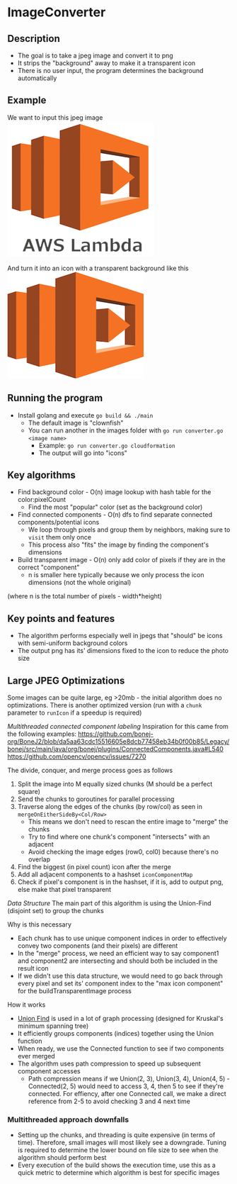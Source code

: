 # ImageConverter

## Description
* The goal is to take a jpeg image and convert it to png
* It strips the "background" away to make it a transparent icon
* There is no user input, the program determines the background automatically

## Example
We want to input this jpeg image  
![Regular AWS lambda jpeg](/images/lambda.jpeg)  


And turn it into an icon with a transparent background like this  
![Exciting icon without background](/icons/lambda.png)  


## Running the program
* Install golang and execute `go build && ./main`
    * The default image is "clownfish" 
    * You can run another in the images folder with `go run converter.go <image name>`
        * Example: `go run converter.go cloudformation`
        * The output will go into "icons"

## Key algorithms
* Find background color - O(n) image lookup with hash table for the color:pixelCount
    * Find the most "popular" color (set as the background color)
* Find connected components - O(n) dfs to find separate connected components/potential icons
    * We loop through pixels and group them by neighbors, making sure to `visit` them only once
    * This process also "fits" the image by finding the component's dimensions
* Build transparent image - O(n) only add color of pixels if they are in the correct "component"
    * n is smaller here typically because we only process the icon dimensions (not the whole original)

(where n is the total number of pixels - width*height)

## Key points and features
* The algorithm performs especially well in jpegs that "should" be icons with semi-uniform background colors
* The output png has its' dimensions fixed to the icon to reduce the photo size

## Large JPEG Optimizations
Some images can be quite large, eg >20mb - the initial algorithm does no optimizations. There is another optimized version (run with a `chunk` parameter to `runIcon` if a speedup is required)

*Multithreaded connected component labeling*
Inspiration for this came from the following examples:
https://github.com/bonej-org/BoneJ2/blob/da5aa63cdc15516605e8dcb77458eb34b0f00b85/Legacy/bonej/src/main/java/org/bonej/plugins/ConnectedComponents.java#L540
https://github.com/opencv/opencv/issues/7270

The divide, conquer, and merge process goes as follows
1. Split the image into M equally sized chunks (M should be a perfect square)
2. Send the chunks to goroutines for parallel processing
3. Traverse along the edges of the chunks (by row/col) as seen in `mergeOnEitherSideBy<Col/Row>`
    * This means we don't need to rescan the entire image to "merge" the chunks
    * Try to find where one chunk's component "intersects" with an adjacent
    * Avoid checking the image edges (row0, col0) because there's no overlap
4. Find the biggest (in pixel count) icon after the merge
5. Add all adjacent components to a hashset `iconComponentMap`
6. Check if pixel's component is in the hashset, if it is, add to output png, else make that pixel transparent

*Data Structure*
The main part of this algorithm is using the Union-Find (disjoint set) to group the chunks

Why is this necessary
* Each chunk has to use unique component indices in order to effectively convey two components (and their pixels) are different
* In the "merge" process, we need an efficient way to say component1 and component2 are intersecting and should both be included in the result icon
* If we didn't use this data structure, we would need to go back through every pixel and set its' component index to the "max icon component" for the buildTransparentImage process

How it works
* [Union Find](https://en.wikipedia.org/wiki/Disjoint-set_data_structure) is used in a lot of graph processing (designed for Kruskal's minimum spanning tree)
* It efficiently groups components (indices) together using the Union function
* When ready, we use the Connected function to see if two components ever merged
* The algorithm uses path compression to speed up subsequent component accesses
    * Path compression means if we Union(2, 3), Union(3, 4), Union(4, 5) - Connected(2, 5) would need to access 3, 4, then 5 to see if they're connected. For effiency, after one Connected call, we make a direct reference from 2-5 to avoid checking 3 and 4 next time

### Multithreaded approach downfalls
* Setting up the chunks, and threading is quite expensive (in terms of time). Therefore, small images will most likely see a downgrade. Tuning is required to determine the lower bound on file size to see when the algorithm should perform best
* Every execution of the build shows the execution time, use this as a quick metric to determine which algorithm is best for specific images
